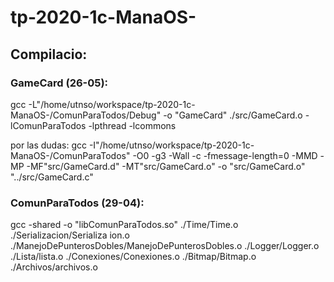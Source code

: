 # tp-2020-1c-ManaOS-

## Compilacio: 
### GameCard (26-05): 
gcc -L"/home/utnso/workspace/tp-2020-1c-ManaOS-/ComunParaTodos/Debug" -o "GameCard"  ./src/GameCard.o   -lComunParaTodos -lpthread -lcommons

por las dudas:
gcc -I"/home/utnso/workspace/tp-2020-1c-ManaOS-/ComunParaTodos" -O0 -g3 -Wall -c -fmessage-length=0 -MMD -MP -MF"src/GameCard.d" -MT"src/GameCard.o" -o "src/GameCard.o" "../src/GameCard.c"

### ComunParaTodos (29-04):
gcc -shared -o "libComunParaTodos.so"  ./Time/Time.o  ./Serializacion/Serializa
ion.o  ./ManejoDePunterosDobles/ManejoDePunterosDobles.o  ./Logger/Logger.o  ./Lista/lista.o  ./Conexiones/Conexiones.o  ./Bitmap/Bitmap.o  ./Archivos/archivos.o
